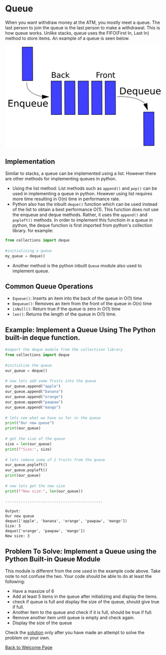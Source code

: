 # Queue

When you want withdraw money at the ATM, you mostly meet a queue. The last person to join the queue is the last person to make a withdrawal. This is how queue works. Unlike stacks, queue uses the FIFO(First In, Last In) method to store items. An example of a queue is seen below.

![python queue](queue.png)

## Implementation

 Similar to stacks, a queue can be implemented using a list. However there are other methods for implementing queues in python.

- Using the list method: List methods such as `append()` and `pop()` can be used in implementing a queue in python. However using list requires more time resulting in O(n) time in performance rate. 
- Python also has the inbuilt `deque()` function which can be used instead of the list to obtain a best performance O(1). This function does not use the enqueue and deque methods. Rather, it uses the `append()` and `popleft()` methods. In order to implement this functioin in a queue in python, the deque function is first imported from python's collection library. for example:

```python
from collections import deque

#initializing a queue
my_queue = deque()
```
- Another method is the python inbuilt `Queue` module also used to implement queue.


## Common Queue Operations
- `Equeue()`: Inserts an item into the back of the queue in O(1) time
- `Dequeue()`: Removes an item from the front of the queue in O(n) time
- `isNull()`: Return true if the queue is zero in O(1) time
- `len()`: Returns the length of the queue in O(1) time.

## Example: Implement a Queue Using The Python built-in deque function.

```python
#import the deque module from the collectiion library
from collections import deque

#initialize the queue
our_queue = deque()

# now lets add some fruits into the queue
our_queue.append("apple")
our_queue.append("banana")
our_queue.append("orange")
our_queue.append("pawpaw")
our_queue.append("mango")

# lets see what we have so far in the queue
print("Our new queue")
print(our_queue)

# get the size of the queue
size = len(our_queue)
print(f"Size:", size)

# lets remove some of 2 fruits from the queue
our_queue.popleft()
our_queue.popleft()
print(our_queue)

# now lets get the new size
print(f"New size:", len(our_queue))

--------------------------------------------
```
```
Output:
Our new queue
deque(['apple', 'banana', 'orange', 'pawpaw', 'mango'])
Size: 5
deque(['orange', 'pawpaw', 'mango'])
New size: 3
```

## Problem To Solve: Implement a Queue using the Python Built-in Queue Module
This module is different from the one used in the example code above. Take note to not confuse the two. 
Your code should be able to do at least the following:

- Have a maxsize of 6
- Add at least 5 items in the queue after initializing and display the items.
- check if queue is full and display the size of the queue, should give true if full.
- Another item to the queue and check if it is full, should be true if full.
- Remove another item until queue is empty and check again.
- Display the size of the queue


Check the [solution](2-solution.py) only after you have made an attempt to solve the problem on your own.

[Back to Welcome Page](welcome.md)
